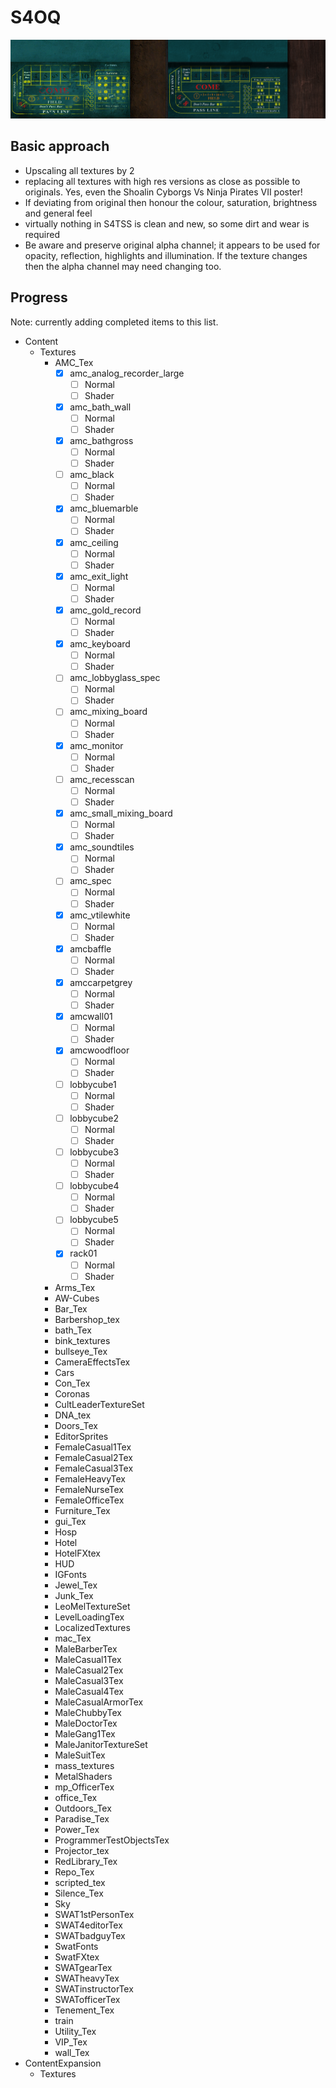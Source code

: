 # S4OQ

![Craps table, before and after](https://github.com/ukozdan/S4OQ/blob/master/Preview/barb_craptable_comparison.jpg)

## Basic approach

- Upscaling all textures by 2
- replacing all textures with high res versions as close as possible to originals. Yes, even the Shoalin Cyborgs Vs Ninja Pirates VII poster!
- If deviating from original then honour the colour, saturation, brightness and general feel
- virtually nothing in S4TSS is clean and new, so some dirt and wear is required
- Be aware and preserve original alpha channel; it appears to be used for opacity, reflection, highlights and illumination. If the texture changes then the alpha channel may need changing too. 

## Progress 

Note: currently adding completed items to this list. 

- Content
  - Textures
    - AMC_Tex
      - [x] amc_analog_recorder_large
        - [ ] Normal
        - [ ] Shader
      - [x] amc_bath_wall
        - [ ] Normal
        - [ ] Shader
      - [x] amc_bathgross
        - [ ] Normal
        - [ ] Shader
      - [ ] amc_black
        - [ ] Normal
        - [ ] Shader
      - [x] amc_bluemarble
        - [ ] Normal
        - [ ] Shader
      - [x] amc_ceiling
        - [ ] Normal
        - [ ] Shader
      - [x] amc_exit_light
        - [ ] Normal
        - [ ] Shader
      - [x] amc_gold_record
        - [ ] Normal
        - [ ] Shader
      - [x] amc_keyboard
        - [ ] Normal
        - [ ] Shader
      - [ ] amc_lobbyglass_spec
        - [ ] Normal
        - [ ] Shader
      - [ ] amc_mixing_board
        - [ ] Normal
        - [ ] Shader
      - [x] amc_monitor
        - [ ] Normal
        - [ ] Shader
      - [ ] amc_recesscan
        - [ ] Normal
        - [ ] Shader
      - [x] amc_small_mixing_board
        - [ ] Normal
        - [ ] Shader
      - [x] amc_soundtiles
        - [ ] Normal
        - [ ] Shader
      - [ ] amc_spec
        - [ ] Normal
        - [ ] Shader
      - [x] amc_vtilewhite
        - [ ] Normal
        - [ ] Shader
      - [x] amcbaffle
        - [ ] Normal
        - [ ] Shader
      - [x] amccarpetgrey
        - [ ] Normal
        - [ ] Shader
      - [x] amcwall01
        - [ ] Normal
        - [ ] Shader
      - [x] amcwoodfloor
        - [ ] Normal
        - [ ] Shader
      - [ ] lobbycube1
        - [ ] Normal
        - [ ] Shader
      - [ ] lobbycube2
        - [ ] Normal
        - [ ] Shader
      - [ ] lobbycube3
        - [ ] Normal
        - [ ] Shader
      - [ ] lobbycube4
        - [ ] Normal
        - [ ] Shader
      - [ ] lobbycube5
        - [ ] Normal
        - [ ] Shader
      - [x] rack01
        - [ ] Normal
        - [ ] Shader
    - Arms_Tex
	- AW-Cubes
	- Bar_Tex
	- Barbershop_tex
	- bath_Tex
	- bink_textures
	- bullseye_Tex
	- CameraEffectsTex
	- Cars
	- Con_Tex
	- Coronas
	- CultLeaderTextureSet
	- DNA_tex
	- Doors_Tex
	- EditorSprites
	- FemaleCasual1Tex
	- FemaleCasual2Tex
	- FemaleCasual3Tex
	- FemaleHeavyTex
	- FemaleNurseTex
	- FemaleOfficeTex
	- Furniture_Tex
	- gui_Tex
	- Hosp
	- Hotel
	- HotelFXtex
	- HUD
	- IGFonts
	- Jewel_Tex
	- Junk_Tex
	- LeoMelTextureSet
	- LevelLoadingTex
	- LocalizedTextures
	- mac_Tex
	- MaleBarberTex
	- MaleCasual1Tex
	- MaleCasual2Tex
	- MaleCasual3Tex
	- MaleCasual4Tex
	- MaleCasualArmorTex
	- MaleChubbyTex
	- MaleDoctorTex
	- MaleGang1Tex
	- MaleJanitorTextureSet
	- MaleSuitTex
	- mass_textures
	- MetalShaders
	- mp_OfficerTex
	- office_Tex
	- Outdoors_Tex
	- Paradise_Tex
	- Power_Tex
	- ProgrammerTestObjectsTex
	- Projector_tex
	- RedLibrary_Tex
	- Repo_Tex
	- scripted_tex
	- Silence_Tex
	- Sky
	- SWAT1stPersonTex
	- SWAT4editorTex
	- SWATbadguyTex
	- SwatFonts
	- SwatFXtex
	- SWATgearTex
	- SWATheavyTex
	- SWATinstructorTex
	- SWATofficerTex
	- Tenement_Tex
	- train
	- Utility_Tex
	- VIP_Tex
	- wall_Tex
- ContentExpansion
  - Textures

